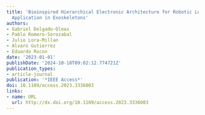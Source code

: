 ```yaml
---
title: 'Bioinspired Hierarchical Electronic Architecture for Robotic Locomotion Assistance:
  Application in Exoskeletons'
authors:
- Gabriel Delgado-Oleas
- Pablo Romero-Sorozabal
- Julio Lora-Millan
- Alvaro Gutierrez
- Eduardo Rocon
date: '2023-01-01'
publishDate: '2024-10-18T09:02:12.774721Z'
publication_types:
- article-journal
publication: '*IEEE Access*'
doi: 10.1109/access.2023.3336003
links:
- name: URL
  url: http://dx.doi.org/10.1109/access.2023.3336003
---
```

